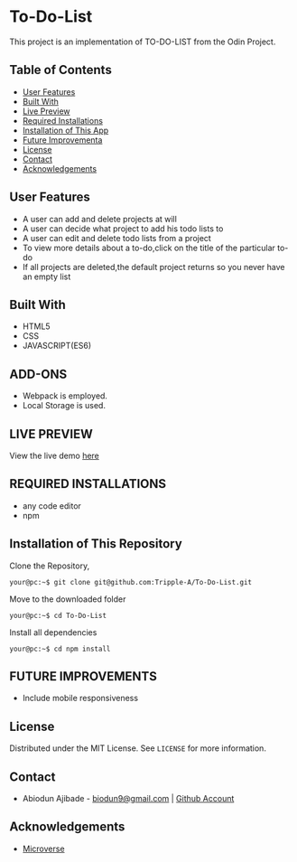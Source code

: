 
# To-Do-List
This project is an implementation of TO-DO-LIST from the Odin Project.

## Table of Contents

* [User Features](#User-features)
* [Built With](#built-with)
* [Live Preview](#live-preview)
* [Required Installations](#required-installations)
* [Installation of This App](#instalation)
* [Future Improvementa](#future-improvements)
* [License](#license)
* [Contact](#contact)
* [Acknowledgements](#acknowledgements)


<!-- User features -->
## User Features

* A user can add and delete projects at will
* A user can decide what project to add his todo lists to
* A user can edit and delete todo lists from a project
* To view more details about a to-do,click on the title of the particular to-do
* If all projects are deleted,the default project returns so you never have an empty list


<!-- BUILT WITH -->
## Built With
* HTML5
* CSS
* JAVASCRIPT(ES6)


## ADD-ONS
* Webpack is employed.
* Local Storage is used.

<!-- LIVE PREVIEW -->
## LIVE PREVIEW
View the live demo [here](https://raw.githack.com/Tripple-A/To-Do-List/develop/dist/index.html)


<!-- REQUIRED INSTALLATION -->
## REQUIRED INSTALLATIONS
* any code editor
* npm

<!-- INSTALLATION -->
## Installation of This Repository

Clone the Repository,

```Shell
your@pc:~$ git clone git@github.com:Tripple-A/To-Do-List.git
```

Move to the downloaded folder

```Shell
your@pc:~$ cd To-Do-List
```

Install all dependencies


```Shell
your@pc:~$ cd npm install
```


<!-- FUTURE IMPROVEMENTS-->
## FUTURE IMPROVEMENTS
* Include mobile responsiveness

## License

Distributed under the MIT License. See `LICENSE` for more information.

<!-- CONTACT -->
## Contact
* Abiodun Ajibade - biodun9@gmail.com | [Github Account](https://github.com/Tripple-A)

<!-- ACKNOWLEDGEMENTS -->
## Acknowledgements

* <a href="https://www.microverse.org/"> Microverse</a>



